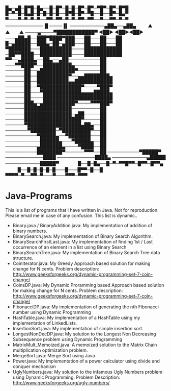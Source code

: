 █▄─▄█─█▀█─█▄──█─█▀─█─█─█▀─█▀─▀█▀─█▀─█▀█
█─▀─█─█▄█─█─█─█─█──█▀█─█▀─▀█──█──█▀─█▄▀
▀───▀─▀─▀─▀──▀▀─▀▀─▀─▀─▀▀─▀▀──▀──▀▀─▀─▀
ㅤ
────────────▐▌────▐▌
───────────▄██▄──▄██▄ ㅤ ㅤ ▲ ㅤ ㅤ▲ㅤ ㅤ▲ 
────▄────▀████████████▀ ◄██► ◄██►◄██►
───▄██▄█──███▀████▀███───██───██───██
█─▄█████──███▄─██─▄███───██───██───██
▀███████───██████████────████████████
─██▀▀████──██████████────████████████
▀▀──▄████▄──██▄──▄██──────────██
───▀▀████▀──█████████▄────────██
──────██──▄███████████▀───────██
──────██──██████████▀──▄▄████████▄
──────██──██████████▄▄████████████
──────██──▀█████████████▀────▀███▀
──────██───▀████████████▄▄▄▄█████▄
──────██────██████████████████████
──────███▄─▄██████████▀────▀▀▀███▀
──────███████████████─────────██
──────███████████████─▄██─────██
──────██████████████████▀─────██
──────▀█████████████████▄██▄──██
───────▀████████─▀█████████▀──██
──────────▀█████▄──▀███████───██
───────────██████▄───▀█████▄──██
──────────▄███████▄────▀████──██
──────────████████▀──────▀▀▀──██
──────────▀█████▀
────────────████
────────────████▄
───────────▄█████
───────────█████▀
ㅤ
ㅤㅤㅤ█──█─█▄──█─▀─▀▀█▀▀─█▀▀─█▀▀▄
ㅤㅤㅤ█──█─█─█─█─█───█───█▀▀─█──█
ㅤㅤㅤ▀▀▀▀─▀──▀▀─▀───▀───▀▀▀─▀▀▀


# Java-Programs

This is a list of programs that I have written in Java. Not for reproduction. Please email me in case of any confusion. This list is dynamic..

- Binary.java / BinaryAddition.java: My implementation of addition of binary numbers.
- BinarySearch.java: My implementation of Binary Search Algorithm.
- BinarySearchFirstLast.java: My implementation of finding 1st / Last occurrence of an element in a list using Binary Search
- BinarySearchTree.java: My implementation of Binary Search Tree data structure.
- CoinIterator.java: My Greedy Approach based solution for making change for N cents. Problem description: <http://www.geeksforgeeks.org/dynamic-programming-set-7-coin-change/>
- CoinsDP.java: My Dynamic Proramming based Approach based solution for making change for N cents. Problem description: <http://www.geeksforgeeks.org/dynamic-programming-set-7-coin-change/>
- FibonacciDP.java: My implementation of generating the nth Fibonacci number using Dynamic Programming
- HashTable.java: My implementation of a HashTable using my implementation of LinkedLists.
- InsertionSort.java: My implementation of simple insertion sort.
- LongestNonDecDP.java: My solution to the Longest Non Decreasing Subsequence problem using Dynamic Programming
- MatrixMult_Memoized.java: A memoized solution to the Matrix Chain multiplication optimization problem.
- MergeSort.java: Merge Sort using Java
- Power.java: My implementation of a power calculator using divide and conquer mechanism
- UglyNumbers.java: My solution to the infamous Ugly Numbers problem using Dynamic Programming. Problem Description: <http://www.geeksforgeeks.org/ugly-numbers/>


